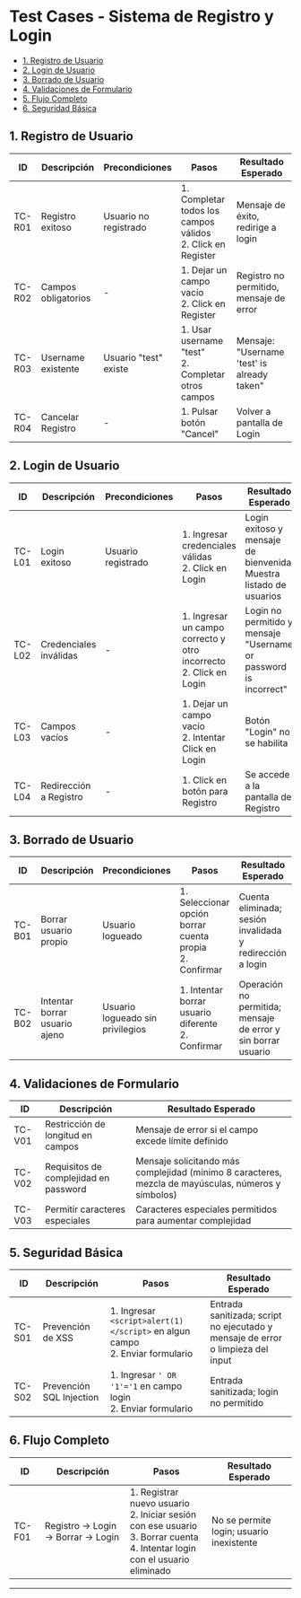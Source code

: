 # Test Cases - Sistema de Registro y Login

* [1. Registro de Usuario](#1-registro-de-usuario)
* [2. Login de Usuario](#2-login-de-usuario)
* [3. Borrado de Usuario](#3-borrado-de-usuario)
* [4. Validaciones de Formulario](#4-validaciones-de-formulario)
* [5. Flujo Completo](#5-flujo-completo)
* [6. Seguridad Básica](#6-seguridad-básica)

## 1. Registro de Usuario

| ID     | Descripción         | Precondiciones        | Pasos                                                         | Resultado Esperado                          |
| ------ | ------------------- | --------------------- | ------------------------------------------------------------- | ------------------------------------------- |
| TC-R01 | Registro exitoso    | Usuario no registrado | 1. Completar todos los campos válidos<br>2. Click en Register | Mensaje de éxito, redirige a login          |
| TC-R02 | Campos obligatorios | -                     | 1. Dejar un campo vacío<br>2. Click en Register               | Registro no permitido, mensaje de error     |
| TC-R03 | Username existente  | Usuario "test" existe | 1. Usar username "test"<br>2. Completar otros campos          | Mensaje: "Username 'test' is already taken" |
| TC-R04 | Cancelar Registro   | -                     | 1. Pulsar botón "Cancel"                                      | Volver a pantalla de Login                  |

## 2. Login de Usuario

| ID     | Descripción            | Precondiciones     | Pasos                                                                | Resultado Esperado                                                 |
| ------ | ---------------------- | ------------------ | -------------------------------------------------------------------- | ------------------------------------------------------------------ |
| TC-L01 | Login exitoso          | Usuario registrado | 1. Ingresar credenciales válidas<br>2. Click en Login                | Login exitoso y mensaje de bienvenida. Muestra listado de usuarios |
| TC-L02 | Credenciales inválidas | -                  | 1. Ingresar un campo correcto y otro incorrecto<br>2. Click en Login | Login no permitido y mensaje "Username or password is incorrect"   |
| TC-L03 | Campos vacíos          | -                  | 1. Dejar un campo vacío<br>2. Intentar Click en Login                | Botón "Login" no se habilita                                       |
| TC-L04 | Redirección a Registro | -                  | 1. Click en botón para Registro                             | Se accede a la pantalla de Registro                                |

## 3. Borrado de Usuario

| ID     | Descripción                   | Precondiciones                   | Pasos                                                      | Resultado Esperado                                            |
| ------ | ----------------------------- | -------------------------------- | ---------------------------------------------------------- | ------------------------------------------------------------- |
| TC-B01 | Borrar usuario propio         | Usuario logueado                 | 1. Seleccionar opción borrar cuenta propia<br>2. Confirmar | Cuenta eliminada; sesión invalidada y redirección a login     |
| TC-B02 | Intentar borrar usuario ajeno | Usuario logueado sin privilegios | 1. Intentar borrar usuario diferente<br>2. Confirmar       | Operación no permitida; mensaje de error y sin borrar usuario |

## 4. Validaciones de Formulario

| ID     | Descripción                           | Resultado Esperado                                                                                  |
| ------ | ------------------------------------- | --------------------------------------------------------------------------------------------------- |
| TC-V01 | Restricción de longitud en campos     | Mensaje de error si el campo excede límite definido                                                 |
| TC-V02 | Requisitos de complejidad en password | Mensaje solicitando más complejidad (mínimo 8 caracteres, mezcla de mayúsculas, números y símbolos) |
| TC-V03 | Permitir caracteres especiales        | Caracteres especiales permitidos para aumentar complejidad                                          |

## 5. Seguridad Básica

| ID     | Descripción              | Pasos                                                                         | Resultado Esperado                                                              |
| ------ | ------------------------ | ----------------------------------------------------------------------------- | ------------------------------------------------------------------------------- |
| TC-S01 | Prevención de XSS        | 1. Ingresar `<script>alert(1)</script>` en algun campo<br>2. Enviar formulario | Entrada sanitizada; script no ejecutado y mensaje de error o limpieza del input |
| TC-S02 | Prevención SQL Injection | 1. Ingresar `' OR '1'='1` en campo login<br>2. Enviar formulario              | Entrada sanitizada; login no permitido                                          |

## 6. Flujo Completo

| ID     | Descripción                       | Pasos                                                                                                                             | Resultado Esperado                       |
| ------ | --------------------------------- | --------------------------------------------------------------------------------------------------------------------------------- | ---------------------------------------- |
| TC-F01 | Registro → Login → Borrar → Login | 1. Registrar nuevo usuario<br>2. Iniciar sesión con ese usuario<br>3. Borrar cuenta<br>4. Intentar login con el usuario eliminado | No se permite login; usuario inexistente |

---
